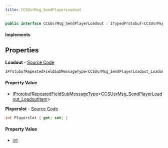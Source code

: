 ```yaml
---
title: CCSUsrMsg_SendPlayerLoadout
---
```


```csharp
public interface CCSUsrMsg_SendPlayerLoadout : ITypedProtobuf<CCSUsrMsg_SendPlayerLoadout>, INativeHandle, INetMessage<CCSUsrMsg_SendPlayerLoadout>, IDisposable
```

#### Implements

## Properties

**Loadout** - [Source Code](https://github.com/swiftly-solution/swiftlys2/blob/master/managed/src/SwiftlyS2.Generated/Protobufs/Interfaces/CCSUsrMsg_SendPlayerLoadout.cs#L18)

```csharp
IProtobufRepeatedFieldSubMessageType<CCSUsrMsg_SendPlayerLoadout_LoadoutItem> Loadout { get; }
```

#### Property Value

- [IProtobufRepeatedFieldSubMessageType](/docs/api/shared/netmessages/iprotobufrepeatedfieldsubmessagetype-1)<[CCSUsrMsg_SendPlayerLoadout_LoadoutItem](/docs/api/shared/protobufdefinitions/ccsusrmsg_sendplayerloadout_loadoutitem)>

**Playerslot** - [Source Code](https://github.com/swiftly-solution/swiftlys2/blob/master/managed/src/SwiftlyS2.Generated/Protobufs/Interfaces/CCSUsrMsg_SendPlayerLoadout.cs#L21)

```csharp
int Playerslot { get; set; }
```

#### Property Value

- [int](https://learn.microsoft.com/dotnet/api/system.int32)

